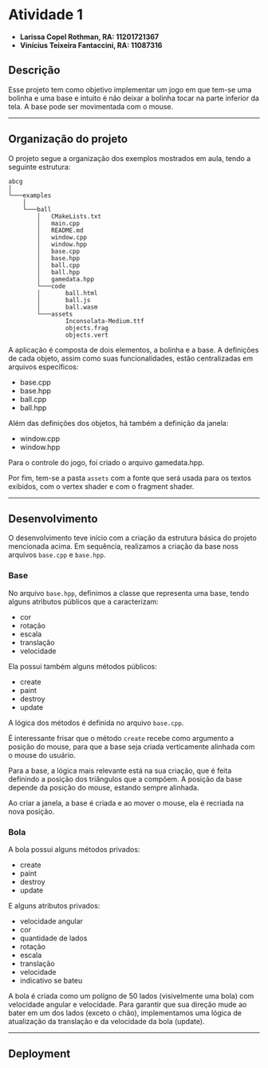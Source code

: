 # Atividade 1

- **Larissa Copel Rothman, RA: 11201721367**
- **Vinícius Teixeira Fantaccini, RA: 11087316**

## Descrição

Esse projeto tem como objetivo implementar um jogo em que tem-se uma bolinha e uma base e intuito é não deixar a bolinha tocar na parte inferior da tela. A base pode ser movimentada com o mouse.

---

## Organização do projeto

O projeto segue a organização dos exemplos mostrados em aula, tendo a seguinte estrutura:

```
abcg
│
└───examples
    │
    └───ball
        │   CMakeLists.txt
        │   main.cpp
        │   README.md
        │   window.cpp
        │   window.hpp
        │   base.cpp
        │   base.hpp
        │   ball.cpp
        │   ball.hpp
        │   gamedata.hpp
        └───code
        │       ball.html
        │       ball.js
        │       ball.wasm
        └───assets
                Inconsolata-Medium.ttf
                objects.frag
                objects.vert
```

A aplicação é composta de dois elementos, a bolinha e a base. A definições de cada objeto, assim como suas funcionalidades, estão centralizadas em arquivos específicos:

- base.cpp
- base.hpp
- ball.cpp
- ball.hpp

Além das definições dos objetos, há também a definição da janela:

- window.cpp
- window.hpp

Para o controle do jogo, foi criado o arquivo gamedata.hpp.

Por fim, tem-se a pasta `assets` com a fonte que será usada para os textos exibidos, com o vertex shader e com o fragment shader.

---

## Desenvolvimento

O desenvolvimento teve início com a criação da estrutura básica do projeto mencionada acima. Em sequência, realizamos a criação da base noss arquivos `base.cpp` e `base.hpp`.

### Base

No arquivo `base.hpp`, definimos a classe que representa uma base, tendo alguns atributos públicos que a caracterizam:

- cor
- rotação
- escala
- translação
- velocidade

Ela possui também alguns métodos públicos:

- create
- paint
- destroy
- update

A lógica dos métodos é definida no arquivo `base.cpp`.

É interessante frisar que o método `create` recebe como argumento a posição do mouse, para que a base seja criada verticamente alinhada com o mouse do usuário.

Para a base, a lógica mais relevante está na sua criação, que é feita definindo a posição dos triângulos que a compõem. A posição da base depende da posição do mouse, estando sempre alinhada.

Ao criar a janela, a base é criada e ao mover o mouse, ela é recriada na nova posição.

### Bola

A bola possui alguns métodos privados:

- create
- paint
- destroy
- update

E alguns atributos privados:

- velocidade angular
- cor
- quantidade de lados
- rotação
- escala
- translação
- velocidade
- indicativo se bateu

A bola é criada como um polígno de 50 lados (visivelmente uma bola) com velocidade angular e velocidade. Para garantir que sua direção mude ao bater em um dos lados (exceto o chão), implementamos uma lógica de atualização da translação e da velocidade da bola (update).

---

## Deployment